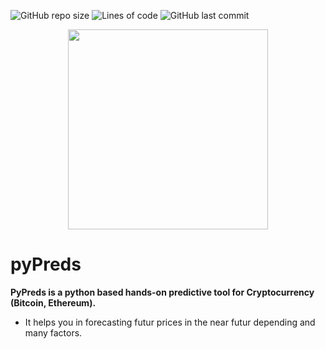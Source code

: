 ![GitHub repo size](https://img.shields.io/github/repo-size/aardoi/pyPreds?logo=GitHub&style=plastic)
![Lines of code](https://img.shields.io/tokei/lines/github/aardoi/pyPreds)
![GitHub last commit](https://img.shields.io/github/last-commit/aardoi/pyPreds)

<p align="center">
<img src="https://github.com/aardoi/pyPreds/blob/master/docs/pyPreds_logo.PNG" width="320">
</p>

# pyPreds
**PyPreds is a python based hands-on predictive tool for Cryptocurrency (Bitcoin, Ethereum).** 
  - It helps you in forecasting futur prices in the near futur depending and many factors.
